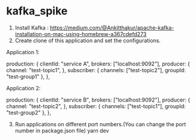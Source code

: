 # kafka_spike

1. Install Kafka : https://medium.com/@Ankitthakur/apache-kafka-installation-on-mac-using-homebrew-a367cdefd273
2. Create clone of this application and set the configurations.
   
Application 1:
  
  production: {
    clientId: "service A",
    brokers: ["localhost:9092"],
    producer: {
      channel: "test-topic1",
    },
    subscriber: {
      channels: ["test-topic2"],
      groupId: "test-group1"
    },
  },
   
Application 2:
   
  production: {
    clientId: "service B",
    brokers: ["localhost:9092"],
    producer: {
      channel: "test-topic2",
    },
    subscriber: {
      channels: ["test-topic1"],
      groupId: "test-group2"
    },
  },
  
3. Run applications on different port numbers.(You can change the port number in package.json file)
   yarn dev


 
